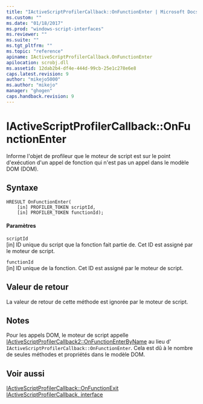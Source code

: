 ```yaml
---
title: "IActiveScriptProfilerCallback::OnFunctionEnter | Microsoft Docs"
ms.custom: ""
ms.date: "01/18/2017"
ms.prod: "windows-script-interfaces"
ms.reviewer: ""
ms.suite: ""
ms.tgt_pltfrm: ""
ms.topic: "reference"
apiname: IActiveScriptProfilerCallback.OnFunctionEnter
apilocation: scrobj.dll
ms.assetid: 12dab2b4-df4e-444d-99cb-25e1c278e6e8
caps.latest.revision: 9
author: "mikejo5000"
ms.author: "mikejo"
manager: "ghogen"
caps.handback.revision: 9
---
```

# IActiveScriptProfilerCallback::OnFunctionEnter
Informe l'objet de profileur que le moteur de script est sur le point d'exécution d'un appel de fonction qui n'est pas un appel dans le modèle DOM \(DOM\).  
  
## Syntaxe  
  
```  
HRESULT OnFunctionEnter(  
    [in] PROFILER_TOKEN scriptId,   
    [in] PROFILER_TOKEN functionId);  
```  
  
#### Paramètres  
 `scriptId`  
 \[in\]  ID unique du script que la fonction fait partie de.  Cet ID est assigné par le moteur de script.  
  
 `functionId`  
 \[in\]  ID unique de la fonction.  Cet ID est assigné par le moteur de script.  
  
## Valeur de retour  
 La valeur de retour de cette méthode est ignorée par le moteur de script.  
  
## Notes  
 Pour les appels DOM, le moteur de script appelle [IActiveScriptProfilerCallback2::OnFunctionEnterByName](../../winscript/reference/iactivescriptprofilercallback2-onfunctionenterbyname.md) au lieu d' `IActiveScriptProfilerCallback::OnFunctionEnter`.  Cela est dû à le nombre de seules méthodes et propriétés dans le modèle DOM.  
  
## Voir aussi  
 [IActiveScriptProfilerCallback::OnFunctionExit](../../winscript/reference/iactivescriptprofilercallback-onfunctionexit.md)   
 [IActiveScriptProfilerCallback, interface](../../winscript/reference/iactivescriptprofilercallback-interface.md)
